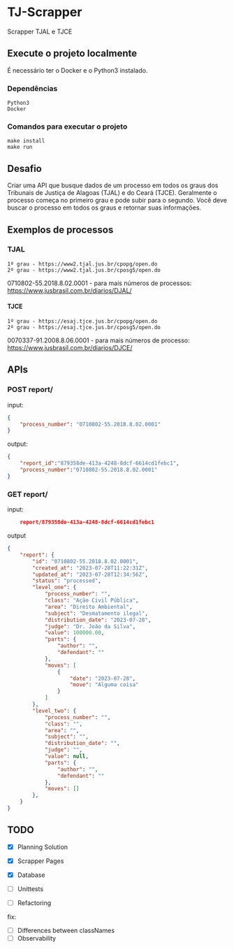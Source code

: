 # TJ-Scrapper

Scrapper TJAL e TJCE

## Execute o projeto localmente

É necessário ter o Docker e o Python3 instalado.

### Dependências

    Python3
    Docker

### Comandos para executar o projeto

    make install
    make run

## Desafio

Criar uma API que busque dados de um processo em todos os graus dos Tribunais de Justiça de Alagoas (TJAL) e do Ceará (TJCE). Geralmente o processo começa no primeiro grau e pode subir para o segundo. Você deve buscar o processo em todos os graus e retornar suas informações.


## Exemplos de processos

### TJAL

    1º grau - https://www2.tjal.jus.br/cpopg/open.do
    2º grau - https://www2.tjal.jus.br/cposg5/open.do

0710802-55.2018.8.02.0001 - para mais números de processos: https://www.jusbrasil.com.br/diarios/DJAL/

#### TJCE

    1º grau - https://esaj.tjce.jus.br/cpopg/open.do
    2º grau - https://esaj.tjce.jus.br/cposg5/open.do

0070337-91.2008.8.06.0001 - para mais números de processo: https://www.jusbrasil.com.br/diarios/DJCE/

## APIs

### POST report/

input:


```json
{
    "process_number": "0710802-55.2018.8.02.0001"
}
```

output:
```json
{
    "report_id":"879358de-413a-4248-8dcf-6614cd1febc1",
    "process_number":"0710802-55.2018.8.02.0001"
}
```


### GET report/

input:
```json
    report/879358de-413a-4248-8dcf-6614cd1febc1
```
output

```json
{
    "report": {
        "id": "0710802-55.2018.8.02.0001",
        "created_at": "2023-07-28T11:22:31Z",
        "updated_at": "2023-07-28T12:34:56Z",
        "status": "processed",
        "level_one": {            
            "process_number": "",
            "class": "Ação Civil Pública",
            "area": "Direito Ambiental",
            "subject": "Desmatamento ilegal",
            "distribution_date": "2023-07-28",
            "judge": "Dr. João da Silva",
            "value": 100000.00,
            "parts": {
                "author": "",
                "defendant": ""
            },
            "moves": [
                {
                    "date": "2023-07-28",
                    "move": "Alguma coisa"
                }
            ]
        },
        "level_two": {            
            "process_number": "",
            "class": "",
            "area": "",
            "subject": "",
            "distribution_date": "",
            "judge": "",
            "value": null,
            "parts": {
                "author": "",
                "defendant": ""
            },
            "moves": []
        },
    }
}

```

## TODO

- [X] Planning Solution
- [X] Scrapper Pages
- [X] Database
- [ ] Unittests
- [ ] Refactoring


fix:
- [ ] Differences between classNames
- [ ] Observability
